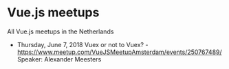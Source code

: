 # Vue.js meetups
All Vue.js meetups in the Netherlands

* Thursday, June 7, 2018
Vuex or not to Vuex? - https://www.meetup.com/VueJSMeetupAmsterdam/events/250767489/
Speaker: Alexander Meesters
